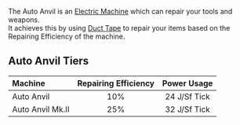 The Auto Anvil is an [Electric Machine](https://github.com/Slimefun/Slimefun4/wiki/Electric-Machines) which can repair your tools and weapons.  
It achieves this by using [Duct Tape](https://github.com/Slimefun/Slimefun4/wiki/Miscellaneous-Items) to repair your items based on the Repairing Efficiency of the machine.

## Auto Anvil Tiers

| Machine          | Repairing Efficiency |  Power Usage  |
| :--------------- | :------------------: | :--------:    |
| Auto Anvil       | 10%                  | 24 J/Sf Tick  |
| Auto Anvil Mk.II | 25%                  | 32 J/Sf Tick  |